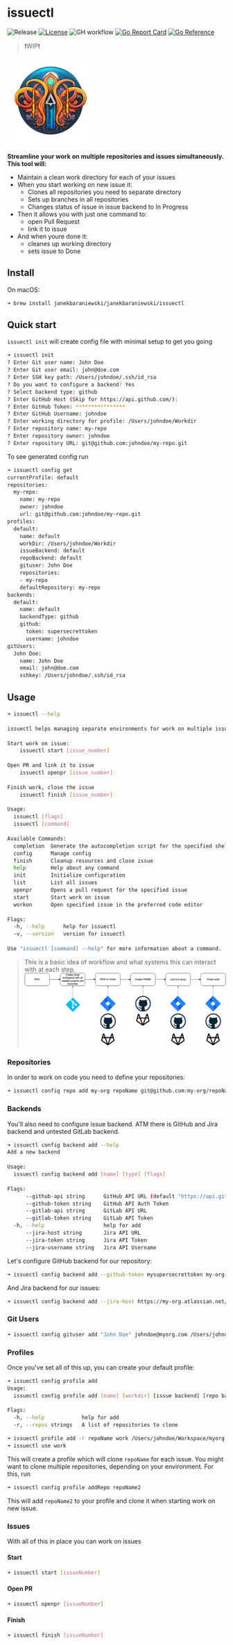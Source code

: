 # issuectl

![Release](https://badgen.net/github/release/janekbaraniewski/issuectl)
[![License](https://img.shields.io/github/license/janekbaraniewski/issuectl.svg)](LICENSE)
![GH workflow](https://github.com/janekbaraniewski/issuectl/actions/workflows/test.yml/badge.svg)
[![Go Report Card](https://goreportcard.com/badge/github.com/janekbaraniewski/issuectl)](https://goreportcard.com/report/github.com/janekbaraniewski/issuectl)
[![Go Reference](https://pkg.go.dev/badge/github.com/janekbaraniewski/issuectl.svg)](https://pkg.go.dev/github.com/janekbaraniewski/issuectl)

> ❗️WIP❗️

<img src="logo.png" alt="logo" width="200" />

**Streamline your work on multiple repositories and issues simultaneously. This tool will:**

- Maintain a clean work directory for each of your issues
- When you start working on new issue it:
  - Clones all repositories you need to separate directory
  - Sets up branches in all repositories
  - Changes status of issue in issue backend to In Progress
- Then it allows you with just one command to:
  - open Pull Request
  - link it to issue
- And when youre done it:
  - cleanes up working directory
  - sets issue to Done

## Install

On macOS:

```bash
➜ brew install janekbaraniewski/janekbaraniewski/issuectl
```

## Quick start

`issuectl init` will create config file with minimal setup to get you going

```bash
➜ issuectl init
? Enter Git user name: John Doe
? Enter Git user email: john@doe.com
? Enter SSH key path: /Users/johndoe/.ssh/id_rsa
? Do you want to configure a backend? Yes
? Select backend type: github
? Enter GitHub Host (Skip for https://api.github.com/):
? Enter GitHub Token: ****************
? Enter GitHub Username: johndoe
? Enter working directory for profile: /Users/johndoe/Workdir
? Enter repository name: my-repo
? Enter repository owner: johndoe
? Enter repository URL: git@github.com:johndoe/my-repo.git
```

To see generated config run

```bash
➜ issuectl config get
currentProfile: default
repositories:
  my-repo:
    name: my-repo
    owner: johndoe
    url: git@github.com:johndoe/my-repo.git
profiles:
  default:
    name: default
    workDir: /Users/johndoe/Workdir
    issueBackend: default
    repoBackend: default
    gituser: John Doe
    repositories:
    - my-repo
    defaultRepository: my-repo
backends:
  default:
    name: default
    backendType: github
    github:
      token: supersecrettoken
      username: johndoe
gitUsers:
  John Doe:
    name: John Doe
    email: john@doe.com
    sshkey: /Users/johndoe/.ssh/id_rsa
```

## Usage

```bash
➜ issuectl --help

issuectl helps managing separate environments for work on multiple issues.

Start work on issue:
	issuectl start [issue_number]

Open PR and link it to issue
	issuectl openpr [issue_number]

Finish work, close the issue
	issuectl finish [issue_number]

Usage:
  issuectl [flags]
  issuectl [command]

Available Commands:
  completion  Generate the autocompletion script for the specified shell
  config      Manage config
  finish      Cleanup resources and close issue
  help        Help about any command
  init        Initialize configuration
  list        List all issues
  openpr      Opens a pull request for the specified issue
  start       Start work on issue
  workon      Open specified issue in the preferred code editor

Flags:
  -h, --help      help for issuectl
  -v, --version   version for issuectl

Use "issuectl [command] --help" for more information about a command.
```

> This is a basic idea of workflow and what systems this can interact with at each step.
![diagram](diagram.png)

### Repositories

In order to work on code you need to define your repositories:

```bash
➜ issuectl config repo add my-org repoName git@github.com:my-org/repoName.git
```

### Backends

You'll also need to configure issue backend. ATM there is GitHub and Jira backend and untested GitLab backend.

```bash
➜ issuectl config backend add --help
Add a new backend

Usage:
  issuectl config backend add [name] [type] [flags]

Flags:
      --github-api string      GitHub API URL (default "https://api.github.com/")
      --github-token string    GitHub API Auth Token
      --gitlab-api string      GitLab API URL
      --gitlab-token string    GitLab API Token
  -h, --help                   help for add
      --jira-host string       Jira API URL
      --jira-token string      Jira API Token
      --jira-username string   Jira API Username
```

Let's configure GitHub backend for our repository:

```bash
➜ issuectl config backend add --github-token mysupersecrettoken my-org-github github
```

And Jira backend for our issues:

```bash
➜ issuectl config backend add --jira-host https://my-org.atlassian.net/jira/ --jira-token "${JIRA_API_TOKEN}" --jira-username "${JIRA_USERNAME}" my-org-jira jira
```

### Git Users

```bash
➜ issuectl config gituser add "John Doe" johndoe@myorg.com /Users/johndoe/.ssh/work
```

### Profiles

Once you've set all of this up, you can create your default profile:

```bash
➜ issuectl config profile add
Usage:
  issuectl config profile add [name] [workdir] [issue backend] [repo backend] [git user] [default repo] [flags]

Flags:
  -h, --help            help for add
  -r, --repos strings   A list of repositories to clone

```

```bash
➜ issuectl profile add -r repoName work /Users/johndoe/Workspace/myorg my-org-jira my-org-github "John Doe" repoName
➜ issuectl use work
```

This will create a profile which will clone `repoName` for each issue. You might want to clone multiple repositories, depending on your environment. For this, run

```bash
➜ issuectl config profile addRepo repoName2
```

This will add `repoName2` to your profile and clone it when starting work on new issue.

### Issues

With all of this in place you can work on issues

#### Start

```bash
➜ issuectl start [issueNumber]
```

#### Open PR

```bash
➜ issuectl openpr [issueNumber]
```

#### Finish

```bash
➜ issuectl finish [issueNumber]
```
